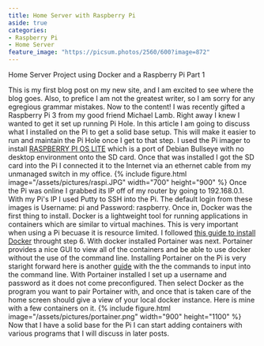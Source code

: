 ```yaml
---
title: Home Server with Raspberry Pi
aside: true
categories:
- Raspberry Pi
- Home Server
feature_image: "https://picsum.photos/2560/600?image=872"
---
```


Home Server Project using Docker and a Raspberry Pi Part 1
<!-- this part ^^ is how much shows in the description of the post by using a parachgraph format it autmoatically pics how much to show -->
<!-- more -->

This is my first blog post on my new site, and I am excited to see where the blog goes. Also, to prefice I am not the greatest writer, so I am sorry for any egregious grammar mistakes. Now to the content! I was recently gifted a Raspberry Pi 3 from my good friend Michael Lamb. Right away I knew I wanted to get it set up running Pi Hole. In this article I am going to discuss what I installed on the Pi to get a solid base setup. This will make it easier to run and maintain the Pi Hole once I get to that step. I used the Pi imager to install [RASPBERRY PI OS LITE](https://www.raspberrypi.com/software/) which is a port of Debian Bullseye with no desktop environment onto the SD card. Once that was installed I got the SD card into the Pi I connected it to the Internet via an ethernet cable from my unmanaged switch in my office.
{% include figure.html image="/assets/pictures/raspi.JPG" width="700" height="900" %} Once the Pi was online I grabbed its IP off of my router by going to 192.168.0.1. With my Pi's IP I used Putty to SSH into the Pi. The default login from these images is Username: pi and Password: raspberry. Once in, Docker was the first thing to install. Docker is a lightweight tool for running applications in containers which are similar to virtual machines. This is very important when using a Pi becuase it is resource limited. I followed [this guide to install Docker](https://dev.to/elalemanyo/how-to-install-docker-and-docker-compose-on-raspberry-pi-1mo) throught step 6. With docker installed Portainer was next. Portainer provides a nice GUI to view all of the containers and be able to use docker without the use of the command line. Installing Portainer on the Pi is very staright forward here is another [guide](https://pimylifeup.com/raspberry-pi-portainer/) with the the commands to input into the command line. With Portainer installed I set up a username and password as it does not come preconfigured. Then select Docker as the program you want to pair Portainer with, and once that is taken care of the home screen should give a view of your local docker instance. Here is mine with a few containers on it.
{% include figure.html image="/assets/pictures/portainer.png" width="900" height="1100" %} Now that I have a solid base for the Pi I can start adding containers with various programs that I will discuss in later posts.